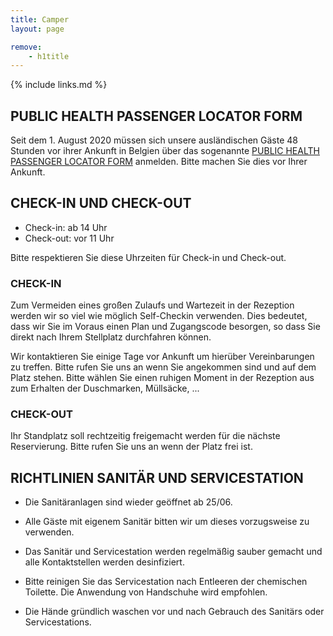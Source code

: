 ```yaml
---
title: Camper
layout: page

remove:
    - h1title
---
```


{% include links.md %}

## PUBLIC HEALTH PASSENGER LOCATOR FORM

Seit dem 1. August 2020 müssen sich unsere ausländischen Gäste 48 Stunden vor ihrer Ankunft in Belgien über das sogenannte [PUBLIC HEALTH PASSENGER LOCATOR FORM](https://travel.info-coronavirus.be/de/public-health-passenger-locator-form) anmelden. Bitte machen Sie dies vor Ihrer Ankunft.

## CHECK-IN UND CHECK-OUT

* Check-in: ab 14 Uhr
* Check-out: vor 11 Uhr

Bitte respektieren Sie diese Uhrzeiten für Check-in und Check-out.

### CHECK-IN

Zum Vermeiden eines großen Zulaufs und Wartezeit in der Rezeption werden wir so viel
wie möglich Self-Checkin verwenden. Dies bedeutet, dass wir Sie im Voraus einen Plan
und Zugangscode besorgen, so dass Sie direkt nach Ihrem Stellplatz durchfahren können.

Wir kontaktieren Sie einige Tage vor Ankunft um hierüber Vereinbarungen zu treffen.
Bitte rufen Sie uns an wenn Sie angekommen sind und auf dem Platz stehen. Bitte wählen Sie
einen ruhigen Moment in der Rezeption aus zum Erhalten der Duschmarken, Müllsäcke, ...

### CHECK-OUT

Ihr Standplatz soll rechtzeitig freigemacht werden für die nächste Reservierung.
Bitte rufen Sie uns an wenn der Platz frei ist.

## RICHTLINIEN SANITÄR UND SERVICESTATION

* Die Sanitäranlagen sind wieder geöffnet ab 25/06. 

* Alle Gäste mit eigenem Sanitär bitten wir um dieses vorzugsweise zu verwenden.

* Das Sanitär und Servicestation werden regelmäßig sauber gemacht und alle Kontaktstellen
werden desinfiziert.

* Bitte reinigen Sie das Servicestation nach Entleeren der chemischen Toilette.
Die Anwendung von Handschuhe wird empfohlen.

* Die Hände gründlich waschen vor und nach Gebrauch des Sanitärs oder Servicestations.
